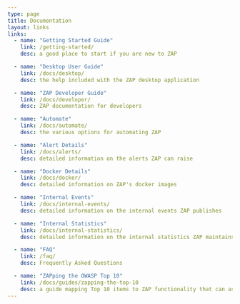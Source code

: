 ```yaml
---
type: page
title: Documentation
layout: links
links:
  - name: "Getting Started Guide"
    link: /getting-started/
    desc: a good place to start if you are new to ZAP

  - name: "Desktop User Guide"
    link: /docs/desktop/
    desc: the help included with the ZAP desktop application

  - name: "ZAP Developer Guide"
    link: /docs/developer/
    desc: ZAP documentation for developers

  - name: "Automate"
    link: /docs/automate/
    desc: the various options for automating ZAP

  - name: "Alert Details"
    link: /docs/alerts/
    desc: detailed information on the alerts ZAP can raise

  - name: "Docker Details"
    link: /docs/docker/
    desc: detailed information on ZAP's docker images

  - name: "Internal Events"
    link: /docs/internal-events/
    desc: detailed information on the internal events ZAP publishes

  - name: "Internal Statistics"
    link: /docs/internal-statistics/
    desc: detailed information on the internal statistics ZAP maintains

  - name: "FAQ"
    link: /faq/
    desc: Frequently Asked Questions

  - name: "ZAPping the OWASP Top 10"
    link: /docs/guides/zapping-the-top-10
    desc: a guide mapping Top 10 items to ZAP functionality that can assist IT security personnel
---
```

